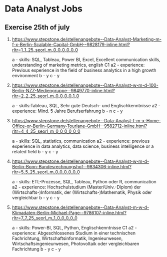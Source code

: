 # Data Analyst Jobs
## Exercise 25th of july


1. https://www.stepstone.de/stellenangebote--Data-Analyst-Marketing-m-f-x-Berlin-Scalable-Capital-GmbH--9828179-inline.html?rltr=1_1_25_seorl_m_0_0_0_0_0_0

   a - skills: SQL, Tableau, Power BI, Excel, Excellent communication skills, understanding of marketing metrics, english C1
   a2 - experience: Previous experience in the field of business analytics in a high growth environment
   b - y
   c - y

2. https://www.stepstone.de/stellenangebote--Data-Analyst-w-m-d-100-Berlin-NZZ-Mediengruppe--9849770-inline.html?rltr=2_2_25_seorl_m_0_0_0_0_1_0

   a - skills:Tableau, SQL, Sehr gute Deutsch- und Englischkenntnisse 
   a2 - experience: Mind. 5 Jahre Berufserfahrung
   b - n
   c - y

3. https://www.stepstone.de/stellenangebote--Data-Analyst-f-m-x-Home-Office-or-Berlin-Germany-Tourlane-GmbH--9582712-inline.html?rltr=4_4_25_seorl_m_0_0_0_0_0_0

   a - skills: SQL, statistics, communication 
   a2 - experience: previous experience in data analytics, data science, business intelligence or a related field
   b - y
   c - y

4. https://www.stepstone.de/stellenangebote--Data-Analyst-w-m-d-Berlin-Bonn-Bundesrechnungshof--9834306-inline.html?rltr=5_5_25_seorl_m_0_0_0_0_0_0

   a - skills: ETL-Prozesse, SQL, Tableau, Python oder R, communication  
   a2 - experience: Hochschulstudium (Master/Univ.-Diplom) der (Wirtschafts-)Informatik, der (Wirtschafts-)Mathematik, Physik oder vergleichbar
   b - y
   c - y

5. https://www.stepstone.de/stellenangebote--Data-Analyst-m-w-d-Klimadaten-Berlin-Michael-Page--9786107-inline.html?rltr=7_7_25_seorl_m_1_0_0_0_0_0

   a - skills: Power-BI, SQL, Python, Englischkenntnisse C1
   a2 - experience: Abgeschlossenes Studium in einer technischen Fachrichtung, Wirtschaftsinformatik, Ingenieurwesen, Wirtschaftsingenieurwesen, Photovoltaik oder 
        vergleichbaren Fachrichtung
   b - y
   c - y

